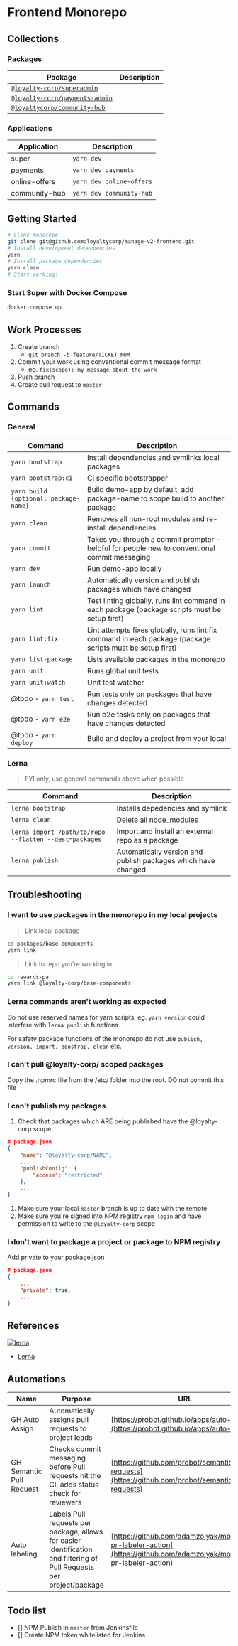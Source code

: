 # Frontend Monorepo

## Collections

### Packages

| Package                                                 | Description |
| ------------------------------------------------------- | ----------- |
| [`@loyalty-corp/superadmin`](/packages/super)           |             |
| [`@loyalty-corp/payments-admin`](/packages/payments)    |             |
| [`@loyaltycorp/community-hub`](/packages/community-hub) |             |

### Applications

| Application   | Description              |
| ------------- | ------------------------ |
| super         | `yarn dev`               |
| payments      | `yarn dev payments`      |
| online-offers | `yarn dev online-offers` |
| community-hub | `yarn dev community-hub` |

## Getting Started

```bash
# Clone monorepo
git clone git@github.com:loyaltycorp/manage-v2-frontend.git
# Install development dependencies
yarn
# Install package dependencies
yarn clean
# Start working!
```

### Start Super with Docker Compose

```bash
docker-compose up
```

## Work Processes

1. Create branch
   - `git branch -b feature/TICKET_NUM`
2. Commit your work using conventional commit message format
   - eg. `fix(scope): my message about the work`
3. Push branch
4. Create pull request to `master`

## Commands

### General

| Command | Description |
| --- | --- |
| `yarn bootstrap` | Install dependencies and symlinks local packages |
| `yarn bootstrap:ci` | CI specific bootstrapper |
| `yarn build {optional: package-name}` | Build demo-app by default, add package-name to scope build to another package |
| `yarn clean` | Removes all non-root modules and re-install dependencies |
| `yarn commit` | Takes you through a commit prompter - helpful for people new to conventional commit messaging |
| `yarn dev` | Run demo-app locally |
| `yarn launch` | Automatically version and publish packages which have changed |
| `yarn lint` | Test linting globally, runs lint command in each package (package scripts must be setup first) |
| `yarn lint:fix` | Lint attempts fixes globally, runs lint:fix command in each package (package scripts must be setup first) |
| `yarn list-package` | Lists available packages in the monorepo |
| `yarn unit` | Runs global unit tests |
| `yarn unit:watch` | Unit test watcher |
| @todo - `yarn test` | Run tests only on packages that have changes detected |
| @todo - `yarn e2e` | Run e2e tasks only on packages that have changes detected |
| @todo - `yarn deploy` | Build and deploy a project from your local |

### Lerna

> FYI only, use general commands above when possible

| Command | Description |
| --- | --- |
| `lerna bootstrap` | Installs depedencies and symlink |
| `lerna clean` | Delete all node_modules |
| `lerna import /path/to/repo --flatten --dest=packages` | Import and install an external repo as a package |
| `lerna publish` | Automatically version and publish packages which have changed |

## Troubleshooting

### I want to use packages in the monorepo in my local projects

> Link local package

```bash
cd packages/base-components
yarn link
```

> Link to repo you're working in

```bash
cd rewards-pa
yarn link @loyalty-corp/base-components
```

### Lerna commands aren't working as expected

Do not use reserved names for yarn scripts, eg. `yarn version` could interfere with `lerna publish` functions

For safety package functions of the monorepo do not use `publish, version, import, boostrap, clean` etc.

### I can't pull @loyalty-corp/ scoped packages

Copy the .npmrc file from the /etc/ folder into the root. DO not commit this file

### I can't publish my packages

1. Check that packages which ARE being published have the @loyalty-corp scope

```json
# package.json
{
    "name": "@loyalty-corp/NAME",
    ...
    "publishConfig": {
        "access": "restricted"
    },
    ...
}
```

1. Make sure your local `master` branch is up to date with the remote
1. Make sure you're signed into NPM registry `npm login` and have permission to write to the `@loyalty-corp` scope

### I don't want to package a project or package to NPM registry

Add private to your package.json

```json
# package.json
{
    ...
    "private": true,
    ...
}
```

## References

[![lerna](https://img.shields.io/badge/maintained%20with-lerna-cc00ff.svg)](https://lernajs.io/)

- [Lerna](https://github.com/lerna/lerna)

## Automations

| Name | Purpose | URL |
| --- | --- | --- |
| GH Auto Assign | Automatically assigns pull requests to project leads | [https://probot.github.io/apps/auto-assign/](https://probot.github.io/apps/auto-assign/) |
| GH Semantic Pull Request | Checks commit messaging before Pull requests hit the CI, adds status check for reviewers | [https://github.com/probot/semantic-pull-requests](https://github.com/probot/semantic-pull-requests) |
| Auto labeling | Labels Pull requests per package, allows for easier identification and filtering of Pull Requests per project/package | [https://github.com/adamzolyak/monorepo-pr-labeler-action](https://github.com/adamzolyak/monorepo-pr-labeler-action) |

## Todo list

- [] NPM Publish in `master` from Jenkinsfile
- [] Create NPM token whitelisted for Jenkins
